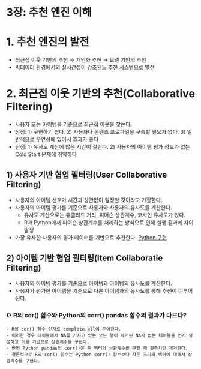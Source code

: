 3장: 추천 엔진 이해
=================================

# 1. 추천 엔진의 발전
- 최근접 이웃 기반의 추천 → 개인화 추천 → 모델 기반의 추천
- 빅데이터 환경에서의 실시간성이 강조된느 추천 시스템으로 발전

# 2. 최근접 이웃 기반의 추천(Collaborative Filtering)
- 사용자 또는 아이템을 기준으로 최근접 이웃을 찾는다.
- 장점: 1) 구현하기 쉽다. 2) 사용자나 콘텐츠 프로파일을 구축할 필요가 없다. 3) 일반적으로 우연성에 있어서 효과가 좋다
- 단점: 1) 유사도 계산에 많은 시간이 걸린다. 2) 사용자의 아이템 평가 정보가 없는 Cold Start 문제에 취약하다

## 1) 사용자 기반 협업 필터링(User Collaborative Filtering)
- 사용자의 아이템 선호가 시간과 상관없이 일정할 것이라고 가정한다.
- 사용자의 아이템 평가를 기준으로 사용자와 사용자의 유사도를 계산한다.
  - 유사도 계산으로는 유클리드 거리, 피어슨 상관계수, 코사인 유사도가 있다.
  - R과 Python에서 피어슨 상관계수를 처리하는 방식으로 인해 실행 결과에 차이 발생
- 가장 유사한 사용자의 평가 데이터를 기반으로 추천한다. [Python 구현](./python/user_cf.py)

## 2) 아이템 기반 협업 필터링(Item Collaboratie Filtering)
- 사용자의 아이템 평가를 기준으로 아이템과 아이템의 유사도를 계산한다.
- 사용자가 평가한 아이템을 기준으로 다른 아이템과의 유사도를 통해 추천이 이루어진다.


### ☪︎ R의 cor() 함수와 Python의 corr() pandas 함수의 결과가 다르다?
```
- R의 cor() 함수 인자로 complete.all이 주어진다.
- 이러한 경우 테이블에서 NA를 가지고 있는 모든 행이 제거된 NA가 없는 테이블을 먼저 생성하고 이를 기반으로 상관계수를 구한다.
- 반면 Python pandas의 corr()은 두 벡터의 상관계수를 구할 때 결측치만 제거한다.
- 결론적으로 R의 cor() 함수는 Python corr() 함수보다 작은 크기의 벡터에 대해서 상관계수를 구한다.
```